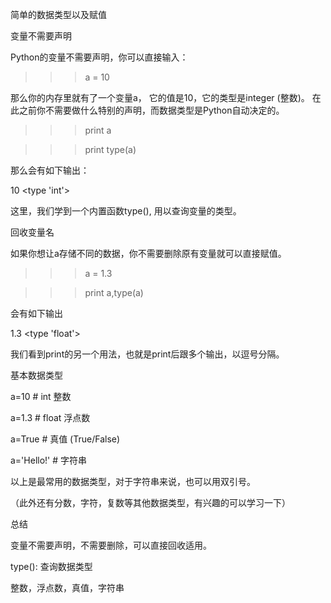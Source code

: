 简单的数据类型以及赋值



变量不需要声明

Python的变量不需要声明，你可以直接输入：

>>>a = 10

那么你的内存里就有了一个变量a， 它的值是10，它的类型是integer (整数)。 在此之前你不需要做什么特别的声明，而数据类型是Python自动决定的。

>>>print a

>>>print type(a)

那么会有如下输出：

10
<type 'int'>
 

这里，我们学到一个内置函数type(), 用以查询变量的类型。

 

回收变量名

如果你想让a存储不同的数据，你不需要删除原有变量就可以直接赋值。

>>>a = 1.3

>>>print a,type(a)

会有如下输出

 

1.3 <type 'float'>
 

我们看到print的另一个用法，也就是print后跟多个输出，以逗号分隔。

 

基本数据类型

a=10         # int 整数

a=1.3        # float 浮点数

a=True       # 真值 (True/False)

a='Hello!'   # 字符串

以上是最常用的数据类型，对于字符串来说，也可以用双引号。

（此外还有分数，字符，复数等其他数据类型，有兴趣的可以学习一下）

 

总结

变量不需要声明，不需要删除，可以直接回收适用。

type(): 查询数据类型

整数，浮点数，真值，字符串
